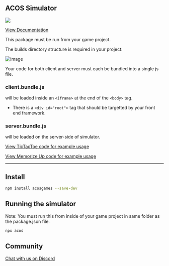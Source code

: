 
## ACOS Simulator

<a href="https://acos.games/"><img src="https://cdn.acos.games/file/acospub/acos-logo-combined.png"></a>

[View Documentation](https://docs.acos.games)

This package must be run from your game project.   

The builds directory structure is required in your project:

![image](https://user-images.githubusercontent.com/1610876/148656053-72246d14-9b51-4ebf-acb9-ab560b3fa64c.png)

Your code for both client and server must each be bundled into a single js file.

### **client.bundle.js** 

will be loaded inside an `<iframe>` at the end of the `<body>` tag.  
- There is a `<div id="root">` tag that should be targetted by your front end framework.

### **server.bundle.js**

will be loaded on the server-side of simulator.  



[View TicTacToe code for example usage](https://github.com/acosgames/tictactoe)

[View Memorize Up code for example usage](https://github.com/acosgames/memorize-up)

--- 

## Install 

```bash
npm install acosgames --save-dev
```


## Running the simulator

Note: You must run this from inside of your game project in same folder as the package.json file.

```bash
npx acos
```


## Community

[Chat with us on Discord](https://discord.gg/ydHkCcNgHD)


